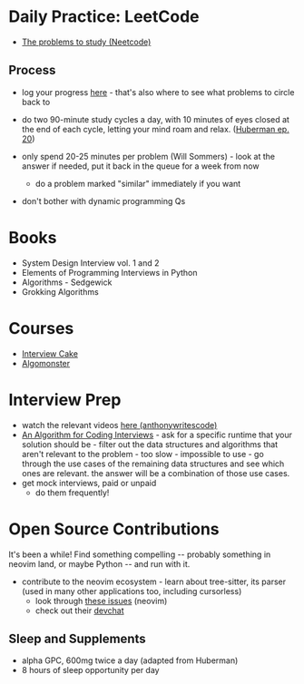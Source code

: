 # Daily Practice: LeetCode

- [The problems to study (Neetcode)](https://neetcode.io/practice)

## Process

- log your progress [here](https://docs.google.com/spreadsheets/d/1kVQnbyaQydSDabHwToBsr3_COxGeVLif44EhG2EiOzA/edit#gid=0)
		- that's also where to see what problems to circle back to

- do two 90-minute study cycles a day, with 10 minutes of eyes closed at the end of each cycle, letting your mind roam and relax. ([Huberman ep. 20](https://github.com/lord-denning/Huberman-Lab-Podcast-Transcripts/blob/main/20.%20How%20To%20Learn%20Skills%20Faster.md))

- only spend 20-25 minutes per problem (Will Sommers)
		- look at the answer if needed, put it back in the queue for a week from now
    - do a problem marked "similar" immediately if you want
- don't bother with dynamic programming Qs


# Books

- System Design Interview vol. 1 and 2
- Elements of Programming Interviews in Python 
- Algorithms - Sedgewick
- Grokking Algorithms

# Courses

- [Interview Cake](https://interviewcake.com)
- [Algomonster](https://algo.monster)

# Interview Prep

- watch the relevant videos [here (anthonywritescode)](https://www.youtube.com/c/anthonywritescode/search?query=interview)
- [An Algorithm for Coding Interviews](https://malisper.me/an-algorithm-for-passing-programming-interviews/)
		- ask for a specific runtime that your solution should be
		- filter out the data structures and algorithms that aren't relevant to the problem
				- too slow
				- impossible to use
		- go through the use cases of the remaining data structures and see which ones are relevant. the answer will be a combination of those use cases.
- get mock interviews, paid or unpaid
  - do them frequently!

# Open Source Contributions

It's been a while! Find something compelling -- probably something in neovim land, or maybe Python -- and run with it.

- contribute to the neovim ecosystem
		- learn about tree-sitter, its parser (used in many other applications too, including cursorless)
    - look through [these issues](https://github.com/neovim/neovim/issues?q=is%3Aopen+is%3Aissue+label%3Acomplexity%3Alow) (neovim)
    - check out their [devchat](https://app.element.io/#/room/#neovim-dev:matrix.org)
## Sleep and Supplements

- alpha GPC, 600mg twice a day (adapted from Huberman)
- 8 hours of sleep opportunity per day
